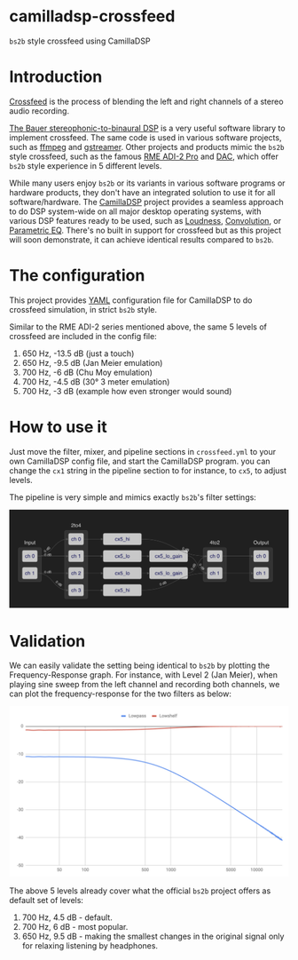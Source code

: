 # camilladsp-crossfeed

`bs2b` style crossfeed using CamillaDSP

# Introduction

[Crossfeed](https://en.wikipedia.org/wiki/Crossfeed) is the process of blending the left and right channels of a stereo audio recording.

[The Bauer stereophonic-to-binaural DSP](http://bs2b.sourceforge.net/) is a very useful software library to implement crossfeed. The same code is used in various software projects, such as [ffmpeg](https://www.ffmpeg.org/doxygen/2.5/af__bs2b_8c_source.html) and [gstreamer](https://gstreamer.freedesktop.org/documentation/bs2b/index.html?gi-language=c). Other projects and products mimic the `bs2b` style crossfeed, such as the famous [RME ADI-2 Pro](https://www.rme-audio.de/adi-2-pro-fs-be.html) and [DAC](https://www.rme-audio.de/adi-2-dac.html), which offer `bs2b` style experience in 5 different levels.

While many users enjoy `bs2b` or its variants in various software programs or hardware products, they don't have an integrated solution to use it for all software/hardware. The [CamillaDSP](https://github.com/HEnquist/camilladsp/) project provides a seamless approach to do DSP system-wide on all major desktop operating systems, with various DSP features ready to be used, such as [Loudness](https://en.wikipedia.org/wiki/Loudness_compensation), [Convolution](https://en.wikipedia.org/wiki/Convolution), or [Parametric EQ](https://en.wikipedia.org/wiki/Equalization_(audio)#Parametric_equalizer). There's no built in support for crossfeed but as this project will soon demonstrate, it can achieve identical results compared to `bs2b`.

# The configuration

This project provides [YAML](https://en.wikipedia.org/wiki/YAML) configuration file for CamillaDSP to do crossfeed simulation, in strict `bs2b` style.

Similar to the RME ADI-2 series mentioned above, the same 5 levels of crossfeed are included in the config file:

1. 650 Hz, -13.5 dB (just a touch)
2. 650 Hz, -9.5 dB (Jan Meier emulation)
3. 700 Hz, -6 dB (Chu Moy emulation)
4. 700 Hz, -4.5 dB (30° 3 meter emulation)
5. 700 Hz, -3 dB (example how even stronger would sound)

# How to use it

Just move the filter, mixer, and pipeline sections in `crossfeed.yml` to your own CamillaDSP config file, and start the CamillaDSP program. you can change the `cx1` string in the pipeline section to for instance, to `cx5`, to adjust levels.

The pipeline is very simple and mimics exactly `bs2b`'s filter settings:

![DSP pipeline for crossfeed](pipeline.png)

# Validation

We can easily validate the setting being identical to `bs2b` by plotting the Frequency-Response graph. For instance, with Level 2 (Jan Meier), when playing sine sweep from the left channel and recording both channels, we can plot the frequency-response for the two filters as below:

![Frequency response graph of Jan Meier crossfeed](frequency-response.png)

The above 5 levels already cover what the official `bs2b` project offers as default set of levels:

1. 700 Hz, 4.5 dB - default.
2. 700 Hz, 6 dB - most popular.
3. 650 Hz, 9.5 dB - making the smallest changes in the original signal only for relaxing listening by headphones.
 
